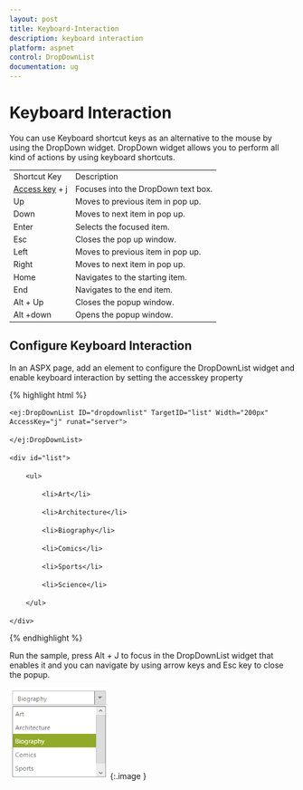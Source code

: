 ```yaml
---
layout: post
title: Keyboard-Interaction
description: keyboard interaction
platform: aspnet
control: DropDownList
documentation: ug
---
```


# Keyboard Interaction

You can use Keyboard shortcut keys as an alternative to the mouse by using the DropDown widget. DropDown widget allows you to perform all kind of actions by using keyboard shortcuts.

<table>
<tr>
<td>
Shortcut Key</td><td>
Description</td></tr>
<tr>
<td>
<a href="http://en.wikipedia.org/wiki/Access_key">Access key</a> + j	</td><td>
Focuses into the DropDown text box.</td></tr>
<tr>
<td>
Up</td><td>
Moves to previous item in pop up.</td></tr>
<tr>
<td>
Down</td><td>
Moves to next item in pop up.</td></tr>
<tr>
<td>
Enter</td><td>
Selects the focused item.</td></tr>
<tr>
<td>
Esc</td><td>
Closes the pop up window.</td></tr>
<tr>
<td>
Left </td><td>
Moves to previous item in pop up.</td></tr>
<tr>
<td>
Right </td><td>
Moves to next item in pop up.</td></tr>
<tr>
<td>
Home</td><td>
Navigates to the starting item.</td></tr>
<tr>
<td>
End</td><td>
Navigates to the end item.</td></tr>
<tr>
<td>
Alt + Up</td><td>
Closes the popup window.</td></tr>
<tr>
<td>
Alt +down </td><td>
Opens the popup window.</td></tr>
</table>


## Configure Keyboard Interaction

In an ASPX page, add an element to configure the DropDownList widget and enable keyboard interaction by setting the accesskey property

{% highlight html %}

<div class="control">

    <ej:DropDownList ID="dropdownlist" TargetID="list" Width="200px" AccessKey="j" runat="server">

    </ej:DropDownList>

    <div id="list">

        <ul>

            <li>Art</li>

            <li>Architecture</li>

            <li>Biography</li>

            <li>Comics</li>

            <li>Sports</li>

            <li>Science</li>

        </ul>

    </div>

</div>





{% endhighlight %}



Run the sample, press Alt + J to focus in the DropDownList widget that enables it and you can navigate by using arrow keys and Esc key to close the popup.


![](Keyboard-Interaction_images/Keyboard-Interaction_img1.png) 
{:.image }



